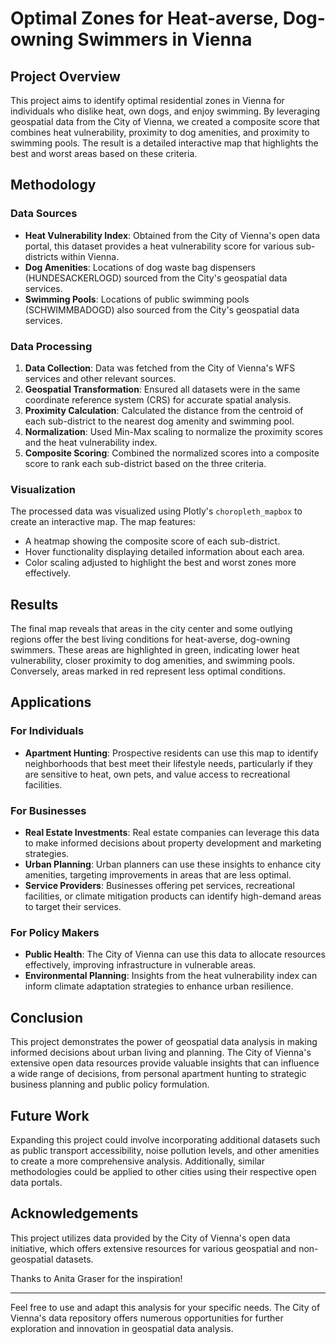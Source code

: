 # Optimal Zones for Heat-averse, Dog-owning Swimmers in Vienna

## Project Overview

This project aims to identify optimal residential zones in Vienna for individuals who dislike heat, own dogs, and enjoy swimming. By leveraging geospatial data from the City of Vienna, we created a composite score that combines heat vulnerability, proximity to dog amenities, and proximity to swimming pools. The result is a detailed interactive map that highlights the best and worst areas based on these criteria.

## Methodology

### Data Sources

- **Heat Vulnerability Index**: Obtained from the City of Vienna's open data portal, this dataset provides a heat vulnerability score for various sub-districts within Vienna.
- **Dog Amenities**: Locations of dog waste bag dispensers (HUNDESACKERLOGD) sourced from the City's geospatial data services.
- **Swimming Pools**: Locations of public swimming pools (SCHWIMMBADOGD) also sourced from the City's geospatial data services.

### Data Processing

1. **Data Collection**: Data was fetched from the City of Vienna's WFS services and other relevant sources.
2. **Geospatial Transformation**: Ensured all datasets were in the same coordinate reference system (CRS) for accurate spatial analysis.
3. **Proximity Calculation**: Calculated the distance from the centroid of each sub-district to the nearest dog amenity and swimming pool.
4. **Normalization**: Used Min-Max scaling to normalize the proximity scores and the heat vulnerability index.
5. **Composite Scoring**: Combined the normalized scores into a composite score to rank each sub-district based on the three criteria.

### Visualization

The processed data was visualized using Plotly's `choropleth_mapbox` to create an interactive map. The map features:
- A heatmap showing the composite score of each sub-district.
- Hover functionality displaying detailed information about each area.
- Color scaling adjusted to highlight the best and worst zones more effectively.

## Results

The final map reveals that areas in the city center and some outlying regions offer the best living conditions for heat-averse, dog-owning swimmers. These areas are highlighted in green, indicating lower heat vulnerability, closer proximity to dog amenities, and swimming pools. Conversely, areas marked in red represent less optimal conditions.

## Applications

### For Individuals

- **Apartment Hunting**: Prospective residents can use this map to identify neighborhoods that best meet their lifestyle needs, particularly if they are sensitive to heat, own pets, and value access to recreational facilities.

### For Businesses

- **Real Estate Investments**: Real estate companies can leverage this data to make informed decisions about property development and marketing strategies.
- **Urban Planning**: Urban planners can use these insights to enhance city amenities, targeting improvements in areas that are less optimal.
- **Service Providers**: Businesses offering pet services, recreational facilities, or climate mitigation products can identify high-demand areas to target their services.

### For Policy Makers

- **Public Health**: The City of Vienna can use this data to allocate resources effectively, improving infrastructure in vulnerable areas.
- **Environmental Planning**: Insights from the heat vulnerability index can inform climate adaptation strategies to enhance urban resilience.

## Conclusion

This project demonstrates the power of geospatial data analysis in making informed decisions about urban living and planning. The City of Vienna's extensive open data resources provide valuable insights that can influence a wide range of decisions, from personal apartment hunting to strategic business planning and public policy formulation.

## Future Work

Expanding this project could involve incorporating additional datasets such as public transport accessibility, noise pollution levels, and other amenities to create a more comprehensive analysis. Additionally, similar methodologies could be applied to other cities using their respective open data portals.

## Acknowledgements

This project utilizes data provided by the City of Vienna's open data initiative, which offers extensive resources for various geospatial and non-geospatial datasets.

Thanks to Anita Graser for the inspiration!

---

Feel free to use and adapt this analysis for your specific needs. The City of Vienna's data repository offers numerous opportunities for further exploration and innovation in geospatial data analysis.
